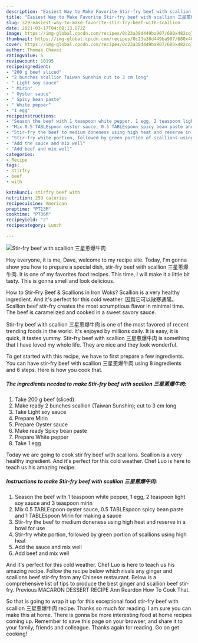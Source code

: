 ```yaml
---
description: "Easiest Way to Make Favorite Stir-fry beef with scallion 三星蔥爆牛肉"
title: "Easiest Way to Make Favorite Stir-fry beef with scallion 三星蔥爆牛肉"
slug: 329-easiest-way-to-make-favorite-stir-fry-beef-with-scallion
date: 2021-03-17T04:08:13.072Z
image: https://img-global.cpcdn.com/recipes/0c23a38d449ba907/680x482cq70/stir-fry-beef-with-scallion-三星蔥爆牛肉-recipe-main-photo.jpg
thumbnail: https://img-global.cpcdn.com/recipes/0c23a38d449ba907/680x482cq70/stir-fry-beef-with-scallion-三星蔥爆牛肉-recipe-main-photo.jpg
cover: https://img-global.cpcdn.com/recipes/0c23a38d449ba907/680x482cq70/stir-fry-beef-with-scallion-三星蔥爆牛肉-recipe-main-photo.jpg
author: Thomas Chavez
ratingvalue: 5
reviewcount: 10195
recipeingredient:
- "200 g beef sliced"
- "2 bunches scallion Taiwan Sunshin cut to 3 cm long"
- " Light soy sauce"
- " Mirin"
- " Oyster sauce"
- " Spicy bean paste"
- " White pepper"
- "1 egg"
recipeinstructions:
- "Season the beef with 1 teaspoon white pepper, 1 egg, 2 teaspoon light soy sauce and 3 teaspoon mirin"
- "Mix 0.5 TABLEspoon oyster sauce, 0.5 TABLEspoon spicy bean paste and 1 TABLEspoon Mirin for making a sauce"
- "Stir-fry the beef to medium doneness using high heat and reserve in a bowl for use"
- "Stir-fry white portion, followed by green portion of scallions using high heat"
- "Add the sauce and mix well"
- "Add beef and mix well"
categories:
- Recipe
tags:
- stirfry
- beef
- with

katakunci: stirfry beef with 
nutrition: 259 calories
recipecuisine: American
preptime: "PT13M"
cooktime: "PT36M"
recipeyield: "2"
recipecategory: Lunch

---
```



![Stir-fry beef with scallion 三星蔥爆牛肉](https://img-global.cpcdn.com/recipes/0c23a38d449ba907/680x482cq70/stir-fry-beef-with-scallion-三星蔥爆牛肉-recipe-main-photo.jpg)

Hey everyone, it is me, Dave, welcome to my recipe site. Today, I'm gonna show you how to prepare a special dish, stir-fry beef with scallion 三星蔥爆牛肉. It is one of my favorites food recipes. This time, I will make it a little bit tasty. This is gonna smell and look delicious.

How to Stir-Fry Beef &amp; Scallions in Iron Woks? Scallion is a very healthy ingredient. And it&#39;s perfect for this cold weather. 因爲它可以散寒通陽。 Scallion beef stir-fry creates the most scrumptious flavor in minimal time. The beef is caramelized and cooked in a sweet savory sauce.

Stir-fry beef with scallion 三星蔥爆牛肉 is one of the most favored of recent trending foods in the world. It's enjoyed by millions daily. It is easy, it is quick, it tastes yummy. Stir-fry beef with scallion 三星蔥爆牛肉 is something that I have loved my whole life. They are nice and they look wonderful.


To get started with this recipe, we have to first prepare a few ingredients. You can have stir-fry beef with scallion 三星蔥爆牛肉 using 8 ingredients and 6 steps. Here is how you cook that.

<!--inarticleads1-->

##### The ingredients needed to make Stir-fry beef with scallion 三星蔥爆牛肉:

1. Take 200 g beef (sliced)
1. Make ready 2 bunches scallion (Taiwan Sunshin); cut to 3 cm long
1. Take  Light soy sauce
1. Prepare  Mirin
1. Prepare  Oyster sauce
1. Make ready  Spicy bean paste
1. Prepare  White pepper
1. Take 1 egg


Today we are going to cook stir fry beef with scallions. Scallion is a very healthy ingredient. And it&#39;s perfect for this cold weather. Chef Luo is here to teach us his amazing recipe. 

<!--inarticleads2-->

##### Instructions to make Stir-fry beef with scallion 三星蔥爆牛肉:

1. Season the beef with 1 teaspoon white pepper, 1 egg, 2 teaspoon light soy sauce and 3 teaspoon mirin
1. Mix 0.5 TABLEspoon oyster sauce, 0.5 TABLEspoon spicy bean paste and 1 TABLEspoon Mirin for making a sauce
1. Stir-fry the beef to medium doneness using high heat and reserve in a bowl for use
1. Stir-fry white portion, followed by green portion of scallions using high heat
1. Add the sauce and mix well
1. Add beef and mix well


And it&#39;s perfect for this cold weather. Chef Luo is here to teach us his amazing recipe. Follow the recipe below which rivals any ginger and scallions beef stir-fry from any Chinese restaurant. Below is a comprehensive list of tips to produce the best ginger and scallion beef stir-fry. Previous MACARON DESSERT RECIPE Ann Reardon How To Cook That. 

So that is going to wrap it up for this exceptional food stir-fry beef with scallion 三星蔥爆牛肉 recipe. Thanks so much for reading. I am sure you can make this at home. There is gonna be more interesting food at home recipes coming up. Remember to save this page on your browser, and share it to your family, friends and colleague. Thanks again for reading. Go on get cooking!
